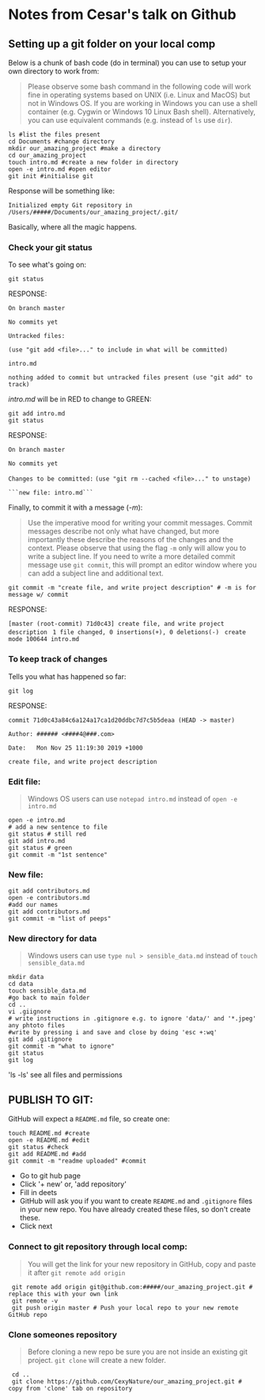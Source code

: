 # **Notes from Cesar's talk on Github**

## Setting up a git folder on your local comp

Below is a chunk of bash code (do in terminal) you can use to setup your own directory to work from:

> Please observe some bash command in the following code will work fine in operating systems based on UNIX (i.e. Linux and MacOS) but not in Windows OS. If you are working in Windows you can use a shell container (e.g. Cygwin or Windows 10 Linux Bash shell). Alternatively, you can use equivalent commands (e.g. instead of ```ls``` use ```dir```).

```{bash, echo=TRUE, eval = FALSE}
ls #list the files present
cd Documents #change directory
mkdir our_amazing_project #make a directory
cd our_amazing_project
touch intro.md #create a new folder in directory
open -e intro.md #open editor
git init #initialise git
```
Response will be something like:

```Initialized empty Git repository in /Users/#####/Documents/our_amazing_project/.git/``` 

Basically, where all the magic happens.

### Check your git status
To see what's going on:
```{bash, echo= TRUE, eval=FALSE}
git status
```
RESPONSE:

```On branch master```

```No commits yet```

```Untracked files:```

```(use "git add <file>..." to include in what will be committed)```

```intro.md```
  
```nothing added to commit but untracked files present (use "git add" to track)``` 
  
  

*intro.md* will be in RED to change to GREEN:
```{bash, echo = TRUE, eval = FALSE}
git add intro.md
git status
```
RESPONSE:

```On branch master```

```No commits yet```

```Changes to be committed:```
  ```(use "git rm --cached <file>..." to unstage)```

	```new file: intro.md```
	
	
Finally, to commit it with a message (*-m*):

> Use the imperative mood for writing your commit messages. Commit messages describe not only what have changed, but more importantly these describe the reasons of the changes and the context. Please observe that using the flag ```-m``` only will allow you to write a subject line. If you need to write a more detailed commit message use ```git commit```, this will prompt an editor window where you can add a subject line and additional text.

```{bash,  echo = TRUE, eval = FALSE}
git commit -m "create file, and write project description" # -m is for message w/ commit
```
RESPONSE:

```[master (root-commit) 71d0c43] create file, and write project description```
``` 1 file changed, 0 insertions(+), 0 deletions(-)```
``` create mode 100644 intro.md```

### To keep track of changes

Tells you what has happened so far:
```{bash,  echo = TRUE, eval = FALSE} 
git log
```
RESPONSE:

```commit 71d0c43a84c6a124a17ca1d20ddbc7d7c5b5deaa (HEAD -> master)```

```Author: ###### <####4@###.com>```

```Date:   Mon Nov 25 11:19:30 2019 +1000```

```create file, and write project description```


### Edit file:

> Windows OS users can use ```notepad intro.md``` instead of ```open -e intro.md```
```{bash,  echo = TRUE, eval = FALSE}
open -e intro.md
# add a new sentence to file
git status # still red
git add intro.md
git status # green
git commit -m "1st sentence"
```

### New file:
```{bash,  echo = TRUE, eval = FALSE}
git add contributors.md
open -e contributors.md
#add our names
git add contributors.md
git commit -m "list of peeps"
```

### New directory for data

> Windows users can use ```type nul > sensible_data.md``` instead of ```touch sensible_data.md```

```{bash,  echo = TRUE, eval = FALSE}
mkdir data
cd data
touch sensible_data.md
#go back to main folder
cd ..
vi .giignore
# write instructions in .gitignore e.g. to ignore 'data/' and '*.jpeg' any phtoto files
#write by pressing i and save and close by doing 'esc +:wq'
git add .gitignore
git commit -m "what to ignore"
git status
git log
```

'ls -ls' see all files and permissions

## PUBLISH TO GIT:

GitHub will expect a ```README.md``` file, so create one:

```{bash,  echo = TRUE, eval = FALSE}
touch README.md #create
open -e README.md #edit
git status #check
git add README.md #add
git commit -m "readme uploaded" #commit
```

- Go to git hub page
- Click '+ new' or, 'add repository'
- Fill in deets
- GitHub will ask you if you want to create ```README.md``` and ```.gitignore``` files in your new repo. You have already created these files, so don't create these.
- Click next



### Connect to git repository through local comp:

> You will get the link for your new repository in GitHub, copy and paste it after ```git remote add origin ```

```{bash, eval= FALSE, echo = TRUE}
 git remote add origin git@github.com:#####/our_amazing_project.git # replace this with your own link
 git remote -v
 git push origin master # Push your local repo to your new remote GitHub repo
``` 
 
### Clone someones repository

> Before cloning a new repo be sure you are not inside an existing git project. ```git clone``` will create a new folder.
```{bash,  echo = TRUE, eval = FALSE}
 cd ..
 git clone https://github.com/CexyNature/our_amazing_project.git # copy from 'clone' tab on repository
```
 
 